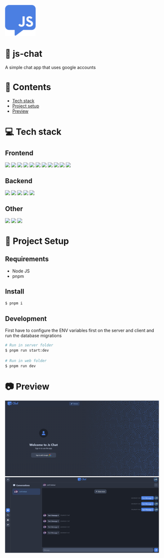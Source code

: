 <img height="100px" width="100px" src="https://raw.githubusercontent.com/devlotfi/js-chat/main/github-assets/logo.svg">

# 📜 js-chat

A simple chat app that uses google accounts

# 📌 Contents

- [Tech stack](#-tech-stack)
- [Project setup](#-project-setup)
- [Preview](#-preview)

# 💻 Tech stack

## Frontend

<p float="left">
  <img height="50px" src="https://devlotfi.github.io/stack-icons/icons/html.svg">
  <img height="50px" src="https://devlotfi.github.io/stack-icons/icons/css.svg">
  <img height="50px" src="https://devlotfi.github.io/stack-icons/icons/ts.svg">
  <img height="50px" src="https://devlotfi.github.io/stack-icons/icons/tailwind.svg">
  <img height="50px" src="https://devlotfi.github.io/stack-icons/icons/react.svg">
  <img height="50px" src="https://devlotfi.github.io/stack-icons/icons/fontawesome.svg">
  <img height="50px" src="https://devlotfi.github.io/stack-icons/icons/formik.svg">
  <img height="50px" src="https://devlotfi.github.io/stack-icons/icons/heroui.svg">
  <img height="50px" src="https://devlotfi.github.io/stack-icons/icons/tanstack-query.svg">
  <img height="50px" src="https://devlotfi.github.io/stack-icons/icons/react-router.svg">
  <img height="50px" src="https://devlotfi.github.io/stack-icons/icons/vite.svg">
</p>

## Backend

<p float="left">
  <img height="50px" src="https://devlotfi.github.io/stack-icons/icons/nodejs.svg">
  <img height="50px" src="https://devlotfi.github.io/stack-icons/icons/nestjs.svg">
  <img height="50px" src="https://devlotfi.github.io/stack-icons/icons/redis.svg">
  <img height="50px" src="https://devlotfi.github.io/stack-icons/icons/prisma.svg">
  <img height="50px" src="https://devlotfi.github.io/stack-icons/icons/postgres.svg">
</p>

## Other

<p float="left">
  <img height="50px" src="https://devlotfi.github.io/stack-icons/icons/jwt.svg">
  <img height="50px" src="https://devlotfi.github.io/stack-icons/icons/socketio.svg">
  <img height="50px" src="https://devlotfi.github.io/stack-icons/icons/googleoauth.svg">
</p>

# 📂 Project Setup

## Requirements

- Node JS
- pnpm

## Install

```bash
$ pnpm i
```

## Development

First have to configure the ENV variables first on the server and client and run the database migrations

```bash
# Run in server folder
$ pnpm run start:dev

# Run in web folder
$ pnpm run dev
```

# 📷 Preview

<img src="https://raw.githubusercontent.com/devlotfi/js-chat/main/github-assets/preview-1.png">
<img src="https://raw.githubusercontent.com/devlotfi/js-chat/main/github-assets/preview-2.png">
